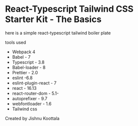 # React-Typescript Tailwind CSS Starter Kit - The Basics

here is a simple react-typescript tailwind boiler plate

tools used

- Webpack 4
- Babel - 7
- Typescript - 3.8
- Babel-loader - 8
- Prettier - 2.0
- eslint -6.8
- eslint-plugin-react - 7
- react - 16.13
- react-router-dom - 5.1-
- autoprefixer - 9.7
- webfontloader - 1.6
- Tailwind css

Created by Jishnu Koottala
